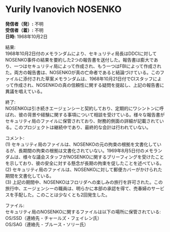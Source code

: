 # Yurily Ivanovich NOSENKO

**発信者（発）:** 不明  
**受信者（着）:** 不明  
**日時:** 1968年10月2日  

結果:  
1968年10月2日付のメモランダムにより、セキュリティ局長はDDCIに対してNOSENKO事件の結果を要約した2つの報告書を送付した。報告書は膨大であり、一つはセキュリティ局によって作成され、もう一つはFBIによって作成された。両方の報告書は、NOSENKOが真の亡命者であると結論づけている。このファイルに添付された草案メモランダムは、1968年10月21日付でCIスタッフによって作成され、NOSENKOの真の信頼性に関する疑問を提起し、上記の報告書に異議を唱えている。

終了:  
NOSENKOは引き続きエージェンシーと契約しており、定期的にワシントンに呼ばれ、彼の背景や経験に関する事項について相談を受けている。様々な報告書がセキュリティ局のファイルに保管されており、財務的側面の詳細が記載されている。このプロジェクトは継続中であり、最終的な会計は行われていない。

コメント:  
(1) セキュリティ局のファイルは、NOSENKOの元の拘束の根拠を文書化しているが、長期間の拘束の根拠は文書化されていない。1969年8月5日付のメモランダムは、様々な議会スタッフがNOSENKOに関するブリーフィングを受けたことを示しており、彼の安全に対する懸念が長期の拘束を促したことを述べている。  
(2) セキュリティ局のファイルは、NOSENKOに対して郵便カバーがかけられた期間を文書化している。  
(3) 上記の期間中、NOSENKOはフロリダへの楽しみの旅行を許可された。この旅行中、エージェンシーの職員は、明らかに本部の承認を得て、売春婦のサービスを手配した。このことは少なくとも2回発生した。  

ファイル:  
セキュリティ局のNOSENKOに関するファイルは以下の場所に保管されている:  
OS/SSD（連絡先 - チャールズ・フェイレン氏）  
OS/SAG（連絡先 - ブルース・ソリー氏）  